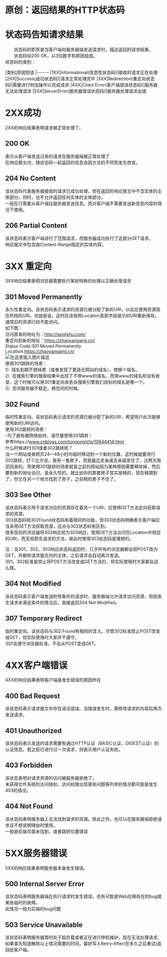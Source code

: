 # 原创：返回结果的HTTP状态码

# 状态码告知请求结果

  状态码的职责是当客户端向服务器端发送请求时，描述返回的请求结果。<br/>
  状态码如200 OK，以3位数字和原因组成。<br/>
状态码的类别：

|类别|原因短语
|------
|1XX|Informational(信息性状态码)|接收的请求正在处理
|2XX|Success(成功状态码)|请求正常处理完毕
|3XX|Redirection(重定向状态码)|需要进行附加操作以完成请求
|4XX|Client Error(客户端错误状态码)|服务器无法处理请求
|5XX|ServerError(服务器错误状态码)|服务器处理请求出错

# 2XX成功

2XX的响应结果表明请求被正常处理了。

## 200 OK

表示从客户端发送过来的请求在服务器端被正常处理了<br/>
在响应报文内，随状态码一起返回的信息会因方法的不同而发生改变。

## 204 No  Content

该状态码代表服务器接收的请求已成功处理，但在返回的响应报文中不含实体的主体部分。同时，也不允许返回任何实体的主体部分。<br/>
一般在只需要从客户端往服务器发送信息，而对客户端不需要发送新信息内容的情况下使用。

## 206 Partial Content

该状态码表示客户端进行了范围请求，而服务器成功执行了这部分GET请求。<br/>
响应报文中包含由Content-Range指定的实体内容。

# 3XX 重定向

3XX响应结果表明浏览器需要执行某些特殊的处理以正确处理请求

## 301 Moved Permanently

永久性重定向。该状态码表示请求的资源已被分配了新的URI，以后应使用资源现在所指的URI。也就是说，这时应该按照Location首部字段提示的URI重新保存。通常旧的资源已经不能访问。<br/>
如下图：<br/>
访问原来的地址为：http://seojishu.com/<br/>
重定向到新的地址：https://zhaoyangang.cn/<br/>
Status Code:301 Moved Permanently<br/>
Location:https://zhaoyangang.cn/<br/>
<img alt="在这里插入图片描述" src="https://img-blog.csdnimg.cn/20190817095626687.png?x-oss-process=image/watermark,type_ZmFuZ3poZW5naGVpdGk,shadow_10,text_aHR0cHM6Ly9ibG9nLmNzZG4ubmV0L3poZW5nZG9uZzEyMzQ1,size_16,color_FFFFFF,t_70"/><br/>
使用301跳转的场景：<br/>
1）域名到期不想续费（或者发现了更适合网站的域名），想换个域名。<br/>
2）在搜索引擎的搜索结果中出现了不带www的域名，而带www的域名却没有收录，这个时候可以用301重定向来告诉搜索引擎我们目标的域名是哪一个。<br/>
3）空间服务器不稳定，换空间的时候。

## 302 Found

临时性重定向。该状态码表示请求的资源已被分配了新的URI，希望用户此次能够使用新的URI访问。<br/>
使用302跳转的场景：<br/>
–为了避免被网络劫持，请尽量使用301跳转！<br/>
参考https://www.cnblogs.com/tongongV/p/10944414.html<br/>
什么时候进行301或者302跳转呢？<br/>
当一个网站或者网页24—48小时内临时移动到一个新的位置，这时候就要进行302跳转，打个比方说，我有一套房子，但是最近走亲戚去亲戚家住了，过两天我还回来的。而使用301跳转的场景就是之前的网站因为某种原因需要移除掉，然后要到新的地址访问，是永久性的，就比如你的那套房子其实是租的，现在租期到了，你又在另一个地方找到了房子，之前租的房子不住了。

## 303 See Other

该状态码表示用于请求对应的资源存在着另一个URI，应使用GET方法定向获取请求的资源。<br/>
303状态码和302Found状态码有着相同的功能，但303状态码明确表示客户端应当采用GET方法获取资源，这点与302状态码有区别。<br/>
很多现存的浏览器将302响应视为303响应，使用GET方法访问在Location中规定的URI，而无视原先请求的方法，故此时使用303状态码是理想的。

注：当301，302，303响应状态码返回时，几乎所有的浏览器都会把POST改为GET，并删除请求报文内的主体，之后请求会自动再次发送。<br/>
301，302标准是禁止将POST方法改变成GET方法的，但实际使用时大家都会这么做。

## 304 Not Modified

该状态码表示客户端发送附带条件的请求时，服务器端允许请求访问资源，但因发生请求未满足条件的情况后，直接返回304 Not Modified。

## 307 Temporary Redirect

临时重定向。该状态码与302 Found有相同的含义。尽管302标准禁止POST改变成GET，但实际使用时大家并不遵守。<br/>
307会遵守浏览器标准，不会从POST变成GET。

# 4XX客户端错误

4XX的响应结果表明客户端是发生错误的原因所在

## 400 Bad Request

该状态码表示请求报文中存在语法错误。当错误发生时，需修改请求的内容后再次发送请求。

## 401 Unauthorized

该状态码表示发送的请求需要有通过HTTP认证（BASIC认证，DIGEST认证）的认证信息。若之前已进行过一次请求，则表示用户认证失败。

## 403 Forbidden

该状态表明对请求资源的访问被服务器拒绝了。<br/>
未获得文件系统的访问授权，访问权限出现某些问题等列举的情况都可能是发生403的情况。

## 404 Not Found

该状态码表明服务器上无法找到请求的资源。除此之外，也可以在服务器端拒绝请求且不想说明理由时使用。<br/>
一般是前端页面未找到，或者跳转位置错误

# 5XX服务器错误

5XX的响应结果表明服务器本身发生错误。

## 500 Internal Server  Error

该状态码表明服务器端在执行请求时发生错误。也有可能是Web应用存在的bug或某些临时的故障。<br/>
此情况一般为后端的bug问题

## 503 Service Unavailable

该状态码表明服务器暂时处于超负载或者正在进行停机维护，现在无法处理请求。如果事先知道解除以上情况需要的时间，最好写入Retry-After(在多久之后重试)返回给客户端。
